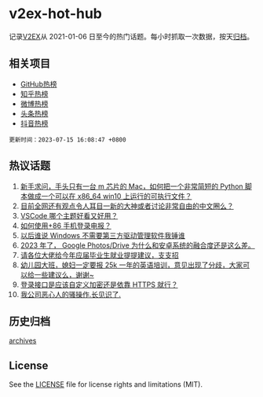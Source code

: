# v2ex-hot-hub

 记录[V2EX](https://www.v2ex.com/)从 2021-01-06 日至今的热门话题。每小时抓取一次数据，按天[归档](archives)。
 
 ## 相关项目

- [GitHub热榜](https://github.com/lonnyzhang423/github-hot-hub)
- [知乎热榜](https://github.com/lonnyzhang423/zhihu-hot-hub)
- [微博热榜](https://github.com/lonnyzhang423/weibo-hot-hub)
- [头条热榜](https://github.com/lonnyzhang423/toutiao-hot-hub)
- [抖音热榜](https://github.com/lonnyzhang423/douyin-hot-hub)


 `更新时间：2023-07-15 16:08:47 +0800`

## 热议话题

1. [新手求问，手头只有一台 m 芯片的 Mac，如何把一个非常简短的 Python 脚本做成一个可以在 x86_64 win10 上运行的可执行文件？](https://www.v2ex.com/t/956844)
1. [目前全网还有观点令人耳目一新的大神或者讨论非常自由的中文圈么？](https://www.v2ex.com/t/956799)
1. [VSCode 哪个主题好看又好用？](https://www.v2ex.com/t/956877)
1. [如何使用+86 手机登录电报？](https://www.v2ex.com/t/956963)
1. [以后谁说 Windows 不需要第三方驱动管理软件我锤谁](https://www.v2ex.com/t/956884)
1. [2023 年了， Google Photos/Drive 为什么和安卓系统的融合度还是这么差。](https://www.v2ex.com/t/956875)
1. [请各位大佬给今年应届毕业生就业提提建议，支支招](https://www.v2ex.com/t/956931)
1. [幼儿园大班，媳妇一定要报 25k 一年的英语培训，意见出现了分歧，大家可以给一些建议么，谢谢~](https://www.v2ex.com/t/956987)
1. [登录接口是应该自定义加密还是依靠 HTTPS 就行？](https://www.v2ex.com/t/956809)
1. [我公司恶心人的骚操作.长见识了.](https://www.v2ex.com/t/956824)

## 历史归档

[archives](archives)

## License

See the [LICENSE](LICENSE) file for license rights and limitations (MIT).

